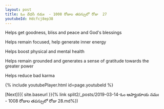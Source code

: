 ```yaml
---
layout: post
title: ఓం వేధసే నమః  - 1008 రోజుల తపస్సులో రోజు  27
youtubeId: Hdcfcj8ep38
---
```

 
 
Helps get goodness, bliss and peace and God's blessings
 
Helps remain focused, help generate inner energy 
 
Helps boost physical and mental health 
 
Helps remain grounded and generates a sense of gratitude towards the greater power 
 
Helps reduce bad karma
 
 
 
 


{% include youtubePlayer.html id=page.youtubeId %}
 
[Next]({{ site.baseurl }}{% link  split2/_posts/2019-03-14-ఓం ఆప్యాయాయ నమః   - 1008 రోజుల తపస్సులో రోజు  28.md%})
 
